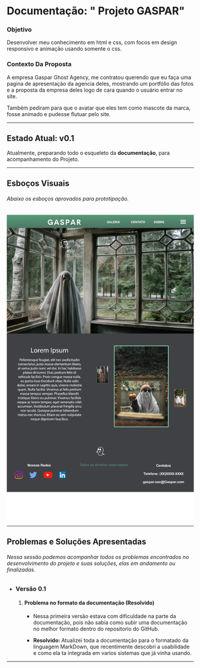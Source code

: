 # Documentação: " Projeto GASPAR"

### Objetivo 

Desenvolver meu conhecimento em html e css, com focos em design responsivo e animação usando somente o css.

### Contexto Da Proposta

A empresa Gaspar Ghost Agency, me contratou querendo que eu faça uma pagina de apresentação da agencia deles, mostrando um portfólio das fotos e a proposta da empresa deles logo de cara quando o usuário entrar no site.

Também pediram para que o avatar que eles tem como mascote da marca, fosse animado e pudesse flutuar pelo site. 

___

## Estado Atual: v0.1

Atualmente, preparando todo o esqueleto da **documentação**, para acompanhamento do Projeto.
    
---

## Esboços Visuais
###### Abaixo os esboços aprovados para prototipação. 
![Alt text](Doc-Img%60s/esbo%C3%A7o-gaspar-web.jpg)
___

## Problemas e Soluções Apresentadas
###### Nessa sessão podemos acompanhar todos os problemas encontrados no desenvolvimento do projeto e suas soluções, elas em andamento ou finalizadas.

- ### Versão 0.1

    1. #### Problema no formato da documentação (Resolvido)

        - Nessa primeira versão estava com dificuldade na parte da documentação, pois não sabia como subir uma documentação no melhor formato dentro do repositorio do GitHub. 

        - **Resolvido:** Atualizei toda a documentação para o formatado da linguagem MarkDown, que recentimente descobri a usabilidade e como ela ta integrada em varios sistemas que já vinha usando. 


---
    
